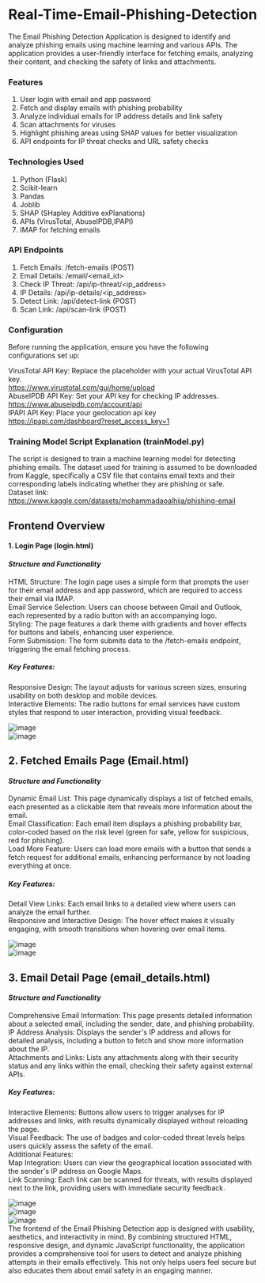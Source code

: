 # Real-Time-Email-Phishing-Detection
The Email Phishing Detection Application is designed to identify and analyze phishing emails using machine learning and various APIs. The application provides a user-friendly interface for fetching emails, analyzing their content, and checking the safety of links and attachments.

### Features
1. User login with email and app password
2. Fetch and display emails with phishing probability
3. Analyze individual emails for IP address details and link safety
4. Scan attachments for viruses
5. Highlight phishing areas using SHAP values for better visualization
6. API endpoints for IP threat checks and URL safety checks

### Technologies Used
1. Python (Flask)
2. Scikit-learn
3. Pandas
4. Joblib
5. SHAP (SHapley Additive exPlanations)
6. APIs (VirusTotal, AbuseIPDB,IPAPI)
7. IMAP for fetching emails

### API Endpoints
1. Fetch Emails: /fetch-emails (POST)
2. Email Details: /email/<email_id>
3. Check IP Threat: /api/ip-threat/<ip_address>
4. IP Details: /api/ip-details/<ip_address>
5. Detect Link: /api/detect-link (POST)
6. Scan Link: /api/scan-link (POST)

### Configuration
Before running the application, ensure you have the following configurations set up:

VirusTotal API Key: Replace the placeholder with your actual VirusTotal API key. <br> 
https://www.virustotal.com/gui/home/upload <br> 
AbuseIPDB API Key: Set your API key for checking IP addresses. <br> 
https://www.abuseipdb.com/account/api  <br> 
IPAPI API Key: Place your geolocation api key <br>
https://ipapi.com/dashboard?reset_access_key=1

### Training Model Script Explanation (trainModel.py)
The script is designed to train a machine learning model for detecting phishing emails. The dataset used for training is assumed to be downloaded from Kaggle, specifically a CSV file that contains email texts and their corresponding labels indicating whether they are phishing or safe. <br> 
Dataset link: https://www.kaggle.com/datasets/mohammadaoalhija/phishing-email

## Frontend Overview
#### 1. Login Page (login.html)
#### *Structure and Functionality* 
HTML Structure: The login page uses a simple form that prompts the user for their email address and app password, which are required to access their email via IMAP. <br> 
Email Service Selection: Users can choose between Gmail and Outlook, each represented by a radio button with an accompanying logo. <br> 
Styling: The page features a dark theme with gradients and hover effects for buttons and labels, enhancing user experience. <br> 
Form Submission: The form submits data to the /fetch-emails endpoint, triggering the email fetching process. <br> 
##### *Key Features:* <br> 
Responsive Design: The layout adjusts for various screen sizes, ensuring usability on both desktop and mobile devices. <br> 
Interactive Elements: The radio buttons for email services have custom styles that respond to user interaction, providing visual feedback. <br> 

![image](https://github.com/user-attachments/assets/8c0735cc-9554-482e-9d35-23103331783e)
<br> 
![image](https://github.com/user-attachments/assets/80c8190a-4a65-49de-ae72-89727c1696e8)


## 2. Fetched Emails Page (Email.html)
#### *Structure and Functionality*
Dynamic Email List: This page dynamically displays a list of fetched emails, each presented as a clickable item that reveals more information about the email. <br> 
Email Classification: Each email item displays a phishing probability bar, color-coded based on the risk level (green for safe, yellow for suspicious, red for phishing). <br> 
Load More Feature: Users can load more emails with a button that sends a fetch request for additional emails, enhancing performance by not loading everything at once. <br> 
##### *Key Features:* <br> 
Detail View Links: Each email links to a detailed view where users can analyze the email further. <br> 
Responsive and Interactive Design: The hover effect makes it visually engaging, with smooth transitions when hovering over email items. <br> 

![image](https://github.com/user-attachments/assets/604b903d-83fb-4139-8112-49b9e43b5e6d)
<br> 
![image](https://github.com/user-attachments/assets/31ede819-0cb2-48d6-b7bd-18778086e5cd)

## 3. Email Detail Page (email_details.html)
#### *Structure and Functionality*
Comprehensive Email Information: This page presents detailed information about a selected email, including the sender, date, and phishing probability. <br> 
IP Address Analysis: Displays the sender's IP address and allows for detailed analysis, including a button to fetch and show more information about the IP. <br> 
Attachments and Links: Lists any attachments along with their security status and any links within the email, checking their safety against external APIs. <br> 
##### *Key Features:* <br> 
Interactive Elements: Buttons allow users to trigger analyses for IP addresses and links, with results dynamically displayed without reloading the page. <br> 
Visual Feedback: The use of badges and color-coded threat levels helps users quickly assess the safety of the email. <br> 
Additional Features: <br> 
Map Integration: Users can view the geographical location associated with the sender's IP address on Google Maps. <br> 
Link Scanning: Each link can be scanned for threats, with results displayed next to the link, providing users with immediate security feedback. <br> 

![image](https://github.com/user-attachments/assets/ea2e8b43-b734-49ab-bbb7-caa1c19520fc)
<br> 
![image](https://github.com/user-attachments/assets/fd59ad96-e21e-44c0-8551-961194872ce0)
<br> 
![image](https://github.com/user-attachments/assets/143632ea-ce63-44ac-b48d-fd205103dc7e)
<br> 
The frontend of the Email Phishing Detection app is designed with usability, aesthetics, and interactivity in mind. By combining structured HTML, responsive design, and dynamic JavaScript functionality, the application provides a comprehensive tool for users to detect and analyze phishing attempts in their emails effectively. This not only helps users feel secure but also educates them about email safety in an engaging manner.
